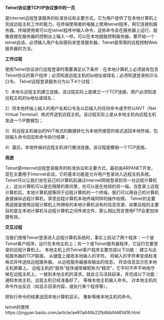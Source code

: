 **Telnet协议是TCP/IP协议族中的一员**

是Internet远程登录服务的标准协议和主要方式。它为用户提供了在本地计算机上完成远程主机工作的能力。在终端使用者的电脑上使用telnet程序，用它连接到服务器。终端使用者可以在telnet程序中输入命令，这些命令会在服务器上运行，就像直接在服务器的控制台上输入一样。可以在本地就能控制服务器。要开始一个telnet会话，必须输入用户名和密码来登录服务器。Telnet是常用的远程控制Web服务器的方法。

**工作过程**

使用Telnet协议进行远程登录时需要满足以下条件：在本地计算机上必须装有包含Telnet协议的客户程序；必须知道远程主机的Ip地址或域名；必须知道登录标识与口令。
Telnet远程登录服务分为以下4个过程：

1）本地与远程主机建立连接。该过程实际上是建立一个TCP连接，用户必须知道远程主机的Ip地址或域名；

2）将本地终端上输入的用户名和口令及以后输入的任何命令或字符以NVT（Net Virtual Terminal）格式传送到远程主机。该过程实际上是从本地主机向远程主机发送一个IP数据包；

3）将远程主机输出的NVT格式的数据转化为本地所接受的格式送回本地终端，包括输入命令回显和命令执行结果；

4）最后，本地终端对远程主机进行撤消连接。该过程是撤销一个TCP连接。

**用途**

Telnet是Internet远程登录服务的标准协议和主要方式，最初由ARPANET开发，现在主要用于Internet会话，它的基本功能是允许用户登录进入远程主机系统。
Telnet可以让我们坐在自己的计算机前通过Internet网络登录到另一台远程计算机上，这台计算机可以是在隔壁的房间里，也可以是在地球的另一端。当登录上远程计算机后，本地计算机就等同于远程计算机的一个终端，我们可以用自己的计算机直接操纵远程计算机，享受远程计算机本地终端同样的操作权限。
Telnet的主要用途就是使用远程计算机上所拥有的本地计算机没有的信息资源，如果远程的主要目的是在本地计算机与远程计算机之间传递文件，那么相比而言使用FTP会更加快捷有效。

**交互过程**

当我们使用Telnet登录进入远程计算机系统时，事实上启动了两个程序：一个是Telnet客户程序，运行在本地主机上；另一个是Telnet服务器程序，它运行在要登录的远程计算机上。
本地主机上的Telnet客户程序主要完成以下功能：
建立与远程服务器的TCP联接。
从键盘上接收本地输入的字符。
将输入的字符串变成标准格式并传送给远程服务器。
从远程服务器接收输出的信息。
将该信息显示在本地主机屏幕上。
远程主机的“服务”程序通常被昵称为“精灵”，它平时不声不响地守候在远程主机上，一接到本地主机的请求，就会立马活跃起来，并完成以下功能：
通知本地主机，远程主机已经准备好了。
等候本地主机输入命令。
对本地主机的命令作出反应（如显示目录内容，或执行某个程序等）。

把执行命令的结果送回本地计算机显示。
重新等候本地主机的命令。

telnet的使用https://jingyan.baidu.com/article/ae97a646b22fb6bbfd461d19.html
